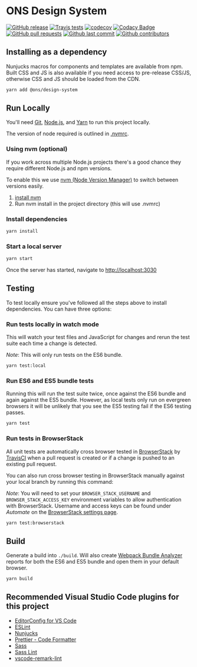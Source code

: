 # ONS Design System

[![GitHub release](https://img.shields.io/github/release/ONSdigital/design-system.svg)](https://github.com/ONSdigital/design-system/releases)
[![Travis tests](https://img.shields.io/travis/ONSdigital/design-system.svg)](https://travis-ci.org/ONSdigital/design-system)
[![codecov](https://codecov.io/gh/ONSdigital/design-system/branch/master/graph/badge.svg)](https://codecov.io/gh/ONSdigital/design-system)
[![Codacy Badge](https://api.codacy.com/project/badge/Grade/2342bc8edef44c17beab2b5fe244d7f1)](https://www.codacy.com/app/bameyrick/design-system)
[![GitHub pull requests](https://img.shields.io/github/issues-pr-raw/ONSdigital/design-system.svg)](https://github.com/ONSdigital/design-system/pulls)
[![Github last commit](https://img.shields.io/github/last-commit/ONSdigital/design-system.svg)](https://github.com/ONSdigital/design-system/commits)
[![Github contributors](https://img.shields.io/github/contributors/ONSdigital/design-system.svg)](https://github.com/ONSdigital/design-system/graphs/contributors)

## Installing as a dependency

Nunjucks macros for components and templates are available from npm. Built CSS and JS is also available if you need access to pre-release CSS/JS, otherwise CSS and JS should be loaded from the CDN.

```bash
yarn add @ons/design-system
```

## Run Locally

You'll need [Git](https://help.github.com/articles/set-up-git/), [Node.js](https://nodejs.org/en/), and [Yarn](https://yarnpkg.com/en/docs/getting-started) to run this project locally.

The version of node required is outlined in [.nvmrc](./.nvmrc).

### Using nvm (optional)

If you work across multiple Node.js projects there's a good chance they require different Node.js and npm versions.

To enable this we use [nvm (Node Version Manager)](https://github.com/creationix/nvm) to switch between versions easily.

1. [install nvm](https://github.com/creationix/nvm#installation)
2. Run nvm install in the project directory (this will use .nvmrc)

### Install dependencies

```bash
yarn install
```

### Start a local server

```bash
yarn start
```

Once the server has started, navigate to <http://localhost:3030>

## Testing

To test locally ensure you've followed all the steps above to install dependencies. You can have three options:

### Run tests locally in watch mode

This will watch your test files and JavaScript for changes and rerun the test suite each time a change is detected.

_Note_: This will only run tests on the ES6 bundle.

```bash
yarn test:local
```

### Run ES6 and ES5 bundle tests

Running this will run the test suite twice, once against the ES6 bundle and again against the ES5 bundle. However, as local tests only run on evergreen browsers it will be unlikely that you see the ES5 testing fail if the ES6 testing passes.

```bash
yarn test
```

### Run tests in BrowserStack

All unit tests are automatically cross browser tested in [BrowserStack](https://www.browserstack.com) by [TravisCI](https://travis-ci.org/ONSdigital/design-system) when a pull request is created or if a change is pushed to an existing pull request.

You can also run cross browser testing in BrowserStack manually against your local branch by running this command:

_Note_: You will need to set your `BROWSER_STACK_USERNAME` and `BROWSER_STACK_ACCESS_KEY` environment variables to allow authentication with BrowserStack. Username and access keys can be found under _Automate_ on the [BrowserStack settings page](https://www.browserstack.com/accounts/settings).

```bash
yarn test:browserstack
```

## Build

Generate a build into `./build`. Will also create [Webpack Bundle Analyzer](https://github.com/webpack-contrib/webpack-bundle-analyzer) reports for both the ES6 and ES5 bundle and open them in your default browser.

```bash
yarn build
```

## Recommended Visual Studio Code plugins for this project

- [EditorConfig for VS Code](https://marketplace.visualstudio.com/items?itemName=EditorConfig.EditorConfig)
- [ESLint](https://marketplace.visualstudio.com/items?itemName=dbaeumer.vscode-eslint)
- [Nunjucks](https://marketplace.visualstudio.com/items?itemName=ronnidc.nunjucks)
- [Prettier - Code Formatter](https://marketplace.visualstudio.com/items?itemName=esbenp.prettier-vscode)
- [Sass](https://marketplace.visualstudio.com/items?itemName=robinbentley.sass-indented)
- [Sass Lint](https://marketplace.visualstudio.com/items?itemName=glen-84.sass-lint)
- [vscode-remark-lint](https://marketplace.visualstudio.com/items?itemName=drewbourne.vscode-remark-lint)
